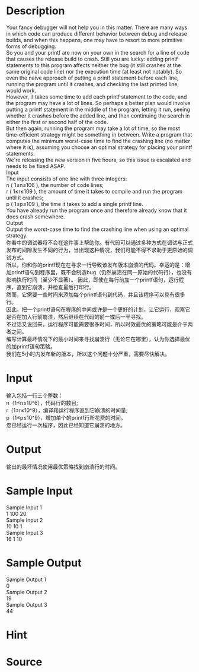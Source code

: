 
# Description

<div class="content"><div>Your fancy debugger will not help you in this matter. There are many ways in which code can produce different behavior between debug and release builds, and when this happens, one may have to resort to more primitive forms of debugging.</div>
<div>So you and your printf are now on your own in the search for a line of code that causes the release build to crash. Still you are lucky: adding printf statements to this program affects neither the bug (it still crashes at the same original code line) nor the execution time (at least not notably). So even the naive approach of putting a printf statement before each line, running the program until it crashes, and checking the last printed line, would work.</div>
<div></div>
<div>However, it takes some time to add each printf statement to the code, and the program may have a lot of lines. So perhaps a better plan would involve putting a printf statement in the middle of the program, letting it run, seeing whether it crashes before the added line, and then continuing the search in either the first or second half of the code.</div>
<div></div>
<div>But then again, running the program may take a lot of time, so the most time-efficient strategy might be something in between. Write a program that computes the minimum worst-case time to find the crashing line (no matter where it is), assuming you choose an optimal strategy for placing your printf statements.</div>
<div></div>
<div>We&#39;re releasing the new version in five hours, so this issue is escalated and needs to be fixed ASAP.</div>
<div></div>
<div>Input</div>
<div>The input consists of one line with three integers:</div>
<div></div>
<div>n ( 1≤n≤106 ), the number of code lines;</div>
<div>r ( 1≤r≤109 ), the amount of time it takes to compile and run the program until it crashes;</div>
<div>p ( 1≤p≤109 ), the time it takes to add a single printf line.</div>
<div>You have already run the program once and therefore already know that it does crash somewhere.</div>
<div></div>
<div>Output</div>
<div>Output the worst-case time to find the crashing line when using an optimal strategy.</div>
<div></div>
<div>你看中的调试器将不会在这件事上帮助你。有代码可以通过多种方式在调试与正式发布的间隙发生不同的行为，当出现这种情况，我们可能不得不求助于更原始的调试方式。</div>
<div>所以，你和你的printf现在在寻求一行导致该发布版本崩溃的代码。幸运的是：增加printf语句到程序里，既不会制造bug（仍然崩溃在同一原始的代码行），也没有影响执行时间（至少不显著）。 因此，即使在每行前加一个printf语句，运行程序，直到它崩溃，并检查最后打印行。</div>
<div>然而，它需要一些时间来添加每个printf语句到代码，并且该程序可以具有很多行。</div>
<div>因此，把一个printf语句在程序的中间或许是一个更好的计划，让它运行，观察它是否在加入行前崩溃，然后继续在代码的前一或后一半寻找。</div>
<div>不过话又说回来，运行程序可能需要很多时间，所以时效最优的策略可能是介于两者之间。</div>
<div>编写计算最坏情况下的最小时间来寻找崩溃行（无论它在哪里），认为你选择最优的加printf语句策略。</div>
<div>我们在5小时内发布新的版本，所以这个问题十分严重，需要尽快解决。</div>
<p></p></div>

# Input

<div class="content"><div>输入包括一行三个整数：</div>
<div>n（1≤n≤10^6），代码行的数目;</div>
<div>r（1≤r≤10^9），编译和运行程序直到它崩溃的时间量;</div>
<div>p（1≤p≤10^9），增加单个的printf行所花费的时间。</div>
<div>您已经运行一次程序，因此已经知道它崩溃的地方。</div>
<p></p></div>

# Output

<div class="content"><div>输出的最坏情况使用最优策略找到崩溃行的时间。</div>
<p></p></div>

# Sample Input

<div class="content"><span class="sampledata">Sample Input 1	<br/>
1 100 20 <br/>
Sample Input 2	<br/>
10 10 1 <br/>
Sample Input 3	<br/>
16 1 10</span></div>

# Sample Output

<div class="content"><span class="sampledata">Sample Output 1<br/>
0<br/>
Sample Output 2<br/>
19<br/>
Sample Output 3<br/>
44<br/>
</span></div>

# Hint

<div class="content"><p></p></div>

# Source

<div class="content"><p><a href="problemset.php?search="></a></p></div>

